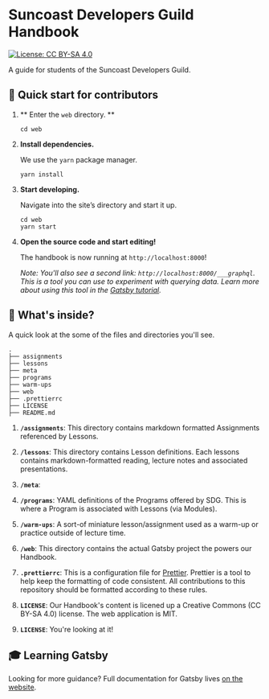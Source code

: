 # Suncoast Developers Guild Handbook

[![License: CC BY-SA 4.0](https://img.shields.io/badge/License-CC%20BY--SA%204.0-lightgrey.svg)](https://creativecommons.org/licenses/by-sa/4.0/)

A guide for students of the Suncoast Developers Guild.

## 🚀 Quick start for contributors

1. ** Enter the `web` directory. **

   ```shell
   cd web
   ```

1. **Install dependencies.**

   We use the `yarn` package manager.

   ```shell
   yarn install
   ```

1. **Start developing.**

   Navigate into the site’s directory and start it up.

   ```shell
   cd web
   yarn start
   ```

1. **Open the source code and start editing!**

   The handbook is now running at `http://localhost:8000`!

   _Note: You'll also see a second link: _`http://localhost:8000/___graphql`_.
   This is a tool you can use to experiment with querying data. Learn more about
   using this tool in the
   [Gatsby tutorial](https://www.gatsbyjs.org/tutorial/part-five/#introducing-graphiql)._

## 🧐 What's inside?

A quick look at the some of the files and directories you'll see.

    .
    ├── assignments
    ├── lessons
    ├── meta
    ├── programs
    ├── warm-ups
    ├── web
    ├── .prettierrc
    ├── LICENSE
    ├── README.md

1. **`/assignments`**: This directory contains markdown formatted Assignments
   referenced by Lessons.

2. **`/lessons`**: This directory contains Lesson definitions. Each lessons
   contains markdown-formatted reading, lecture notes and associated
   presentations.

3. **`/meta`**:

4. **`/programs`**: YAML definitions of the Programs offered by SDG. This is
   where a Program is associated with Lessons (via Modules).

5. **`/warm-ups`**: A sort-of miniature lesson/assignment used as a warm-up or
   practice outside of lecture time.

6. **`/web`**: This directory contains the actual Gatsby project the powers our
   Handbook.

7. **`.prettierrc`**: This is a configuration file for
   [Prettier](https://prettier.io/). Prettier is a tool to help keep the
   formatting of code consistent. All contributions to this repository should be
   formatted according to these rules.

8. **`LICENSE`**: Our Handbook's content is licened up a Creative Commons (CC
   BY-SA 4.0) license. The web application is MIT.

9. **`LICENSE`**: You're looking at it!

## 🎓 Learning Gatsby

Looking for more guidance? Full documentation for Gatsby lives
[on the website](https://www.gatsbyjs.org/).
